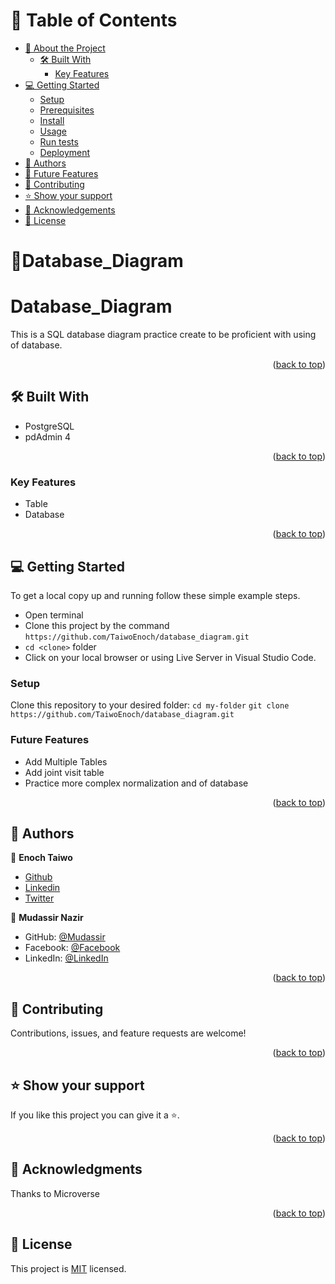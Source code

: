 <a name="readme-top"></a>

# 📗 Table of Contents

- [📖 About the Project](#about-project)
  - [🛠 Built With](#built-with)
    - [Key Features](#key-features)
- [💻 Getting Started](#getting-started)
  - [Setup](#setup)
  - [Prerequisites](#prerequisites)
  - [Install](#install)
  - [Usage](#usage)
  - [Run tests](#run-tests)
  - [Deployment](#triangular_flag_on_post-deployment)
- [👥 Authors](#authors)
- [🔭 Future Features](#future-features)
- [🤝 Contributing](#contributing)
- [⭐️ Show your support](#support)
- [🙏 Acknowledgements](#acknowledgements)
- [📝 License](#license)

# 📖Database_Diagram


<a name="about-project"></a>


<a name="about-project"></a>

# Database_Diagram
This is a SQL database diagram practice create to be proficient with using of database.



<p align="right">(<a href="#readme-top">back to top</a>)</p>

## 🛠 Built With <a name="built-with"></a>

- PostgreSQL
- pdAdmin 4

<p align="right">(<a href="#readme-top">back to top</a>)</p>

### Key Features

- Table
- Database

<p align="right">(<a href="#readme-top">back to top</a>)</p>

## 💻 Getting Started <a name="getting-started"></a>

To get a local copy up and running follow these simple example steps.

- Open terminal
- Clone this project by the command `https://github.com/TaiwoEnoch/database_diagram.git`
- `cd <clone>` folder
- Click on your local browser or using Live Server in Visual Studio Code.

### Setup

Clone this repository to your desired folder:
`cd my-folder`
`git clone https://github.com/TaiwoEnoch/database_diagram.git`



### Future Features

- Add Multiple Tables
- Add joint visit table
- Practice more complex normalization and of database

<p align="right">(<a href="#readme-top">back to top</a>)</p>

## 👥 Authors
 <a name="author"></a>

👤 **Enoch Taiwo**

- [Github](https://github.com/TaiwoEnoch)
- [Linkedin](https://www.linkedin.com/in/taiwo01/)
- [Twitter](https://twitter.com/taiwoenoch4)

👤 **Mudassir Nazir**

- GitHub: [@Mudassir](https://github.com/Rana-Mudassir)
- Facebook: [@Facebook](https://www.facebook.com/rana.mudasir.142)
- LinkedIn: [@LinkedIn](https://www.linkedin.com/in/rana-mudassir-nazir-03541114a/)

<p align="right">(<a href="#readme-top">back to top</a>)</p>

## 🤝 Contributing <a name="contributing"></a>

Contributions, issues, and feature requests are welcome!

<p align="right">(<a href="#readme-top">back to top</a>)</p>

## ⭐️ Show your support <a name="support"></a>

If you like this project you can give it a ⭐️.

<p align="right">(<a href="#readme-top">back to top</a>)</p>

## 🙏 Acknowledgments <a name="acknowledgements"></a>

Thanks to Microverse

<p align="right">(<a href="#readme-top">back to top</a>)</p>

## 📝 License <a name="license"></a>

This project is [MIT](./LICENSE) licensed.